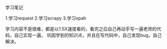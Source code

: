 学习笔记

1.学习request 
2.学习scrapy
3.学习xpah

学习内容不是很难，都是以1.5X速度看的，看完之后自己再动手写一遍老师的代码，自己实现一遍。
巩固学到的知识点，并且在写代码中，自己发现bug，自己解决。
